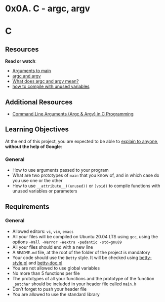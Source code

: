 # 0x0A. C - argc, argv

# C

<div class="panel panel-default" id="project-description">
  <div class="panel-body">
    <h2>Resources</h2>

<p><strong>Read or watch</strong>:</p>

<ul>
<li><a href="/rltoken/Jip_nI4tv2ybQZ-jV3fqJg" title="Arguments to main" target="_blank">Arguments to main</a> </li>
<li><a href="/rltoken/31aLwv8qsXuiUZrOk9Djqg" title="argc and argv" target="_blank">argc and argv</a> </li>
<li><a href="/rltoken/A0pzqslB6Z3Y3OV3hJQ6Tw" title="What does argc and argv mean?" target="_blank">What does argc and argv mean?</a> </li>
<li><a href="/rltoken/MkOUE1ndq1UAx9Erk-AVbg" title="how to compile with unused variables" target="_blank">how to compile with unused variables</a> </li>
</ul>

<h2>Additional Resources</h2>

<ul>
<li><a href="/rltoken/QdZThfByS9EoC8o_WL9pXQ" title="Command Line Arguments (Argc &amp; Argv) in C Programming" target="_blank">Command Line Arguments (Argc &amp; Argv) in C Programming</a></li>
</ul>

<h2>Learning Objectives</h2>

<p>At the end of this project, you are expected to be able to <a href="/rltoken/DBgGt1BaQ75AkikI88WbEw" title="explain to anyone" target="_blank">explain to anyone</a>, <strong>without the help of Google</strong>:</p>

<h3>General</h3>

<ul>
<li>How to use arguments passed to your program</li>
<li>What are two prototypes of <code>main</code> that you know of, and in which case do you use one or the other</li>
<li>How to use <code>__attribute__((unused))</code> or <code>(void)</code> to compile functions with unused variables or parameters</li>
</ul>

<h2>Requirements</h2>

<h3>General</h3>

<ul>
<li>Allowed editors: <code>vi</code>, <code>vim</code>, <code>emacs</code></li>
<li>All your files will be compiled on Ubuntu 20.04 LTS using <code>gcc</code>, using the options <code>-Wall -Werror -Wextra -pedantic -std=gnu89</code></li>
<li>All your files should end with a new line</li>
<li>A <code>README.md</code> file, at the root of the folder of the project is mandatory</li>
<li>Your code should use the <code>Betty</code> style. It will be checked using <a href="https://github.com/alx-tools/Betty/blob/master/betty-style.pl" title="betty-style.pl" target="_blank">betty-style.pl</a> and <a href="https://github.com/alx-tools/Betty/blob/master/betty-doc.pl" title="betty-doc.pl" target="_blank">betty-doc.pl</a></li>
<li>You are not allowed to use global variables</li>
<li>No more than 5 functions per file</li>
<li>The prototypes of all your functions and the prototype of the function <code>_putchar</code> should be included in your header file called <code>main.h</code></li>
<li>Don’t forget to push your header file</li>
<li>You are allowed to use the standard library</li>
</ul>

  </div>
</div>
